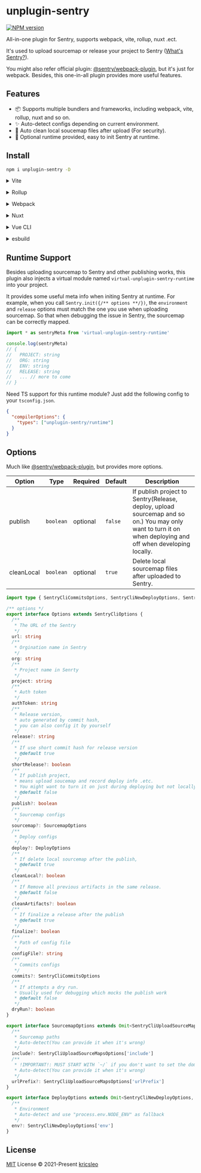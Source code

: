 # unplugin-sentry

[![NPM version](https://img.shields.io/npm/v/unplugin-sentry?color=a1b858&label=)](https://www.npmjs.com/package/unplugin-sentry)

All-in-one plugin for Sentry, supports webpack, vite, rollup, nuxt .ect.

It's used to upload sourcemap or release your project to Sentry ([What's Sentry?](https://sentry.io/welcome/)).

You might also refer official plugin: [@sentry/webpack-plugin](https://github.com/getsentry/sentry-webpack-plugin), but it's just for webpack. Besides, this one-in-all plugin provides more useful features.

## Features

- 📦 Supports multiple bundlers and frameworks, including webpack, vite, rollup, nuxt and so on.
- ✨ Auto-detect configs depending on current environment.
- 🧹 Auto clean local soucemap files after upload (For security).
- 🍬 Optional runtime provided, easy to init Sentry at runtime.

## Install

```bash
npm i unplugin-sentry -D
```

<details>
<summary>Vite</summary><br>

```ts
// vite.config.ts
import unpluginSentry from 'unplugin-sentry/vite'

export default defineConfig({
  plugins: [
    unpluginSentry({ /* options */ }),
  ],
})
```

Example: [`playground/vite`](./playground/vite)

<br></details>

<details>
<summary>Rollup</summary><br>

```ts
// rollup.config.js
import unpluginSentry from 'unplugin-sentry/rollup'

export default {
  plugins: [
    unpluginSentry({ /* options */ }),
  ],
}
```

Example: [`playground/rollup`](./playground/rollup)

<br></details>


<details>
<summary>Webpack</summary><br>

```ts
// webpack.config.js
module.exports = {
  /* ... */
  plugins: [
    require('unplugin-sentry/webpack')({ /* options */ })
  ]
}
```

Example: [`playground/webpack`](./playground/webpack)

> This module works for Webpack >= 3

<br></details>

<details>
<summary>Nuxt</summary><br>

```ts
// nuxt.config.js
export default {
  buildModules: [
    ['unplugin-sentry/nuxt', { /* options */ }],
  ],
}
```

Example: [`playground/nuxt`](./playground/nuxt)

> This module works for both Nuxt 2 and [Nuxt Vite](https://github.com/nuxt/vite)

<br></details>

<details>
<summary>Vue CLI</summary><br>

```ts
// vue.config.js
module.exports = {
  configureWebpack: {
    plugins: [
      require('unplugin-sentry/webpack')({ /* options */ }),
    ],
  },
}
```

<br></details>

<details>
<summary>esbuild</summary><br>

I don't use esbuild for now, so it haven't been tested in esbuild yet.
(You can have a try and tell me if it works 👂. )

<br></details>

## Runtime Support

Besides uploading sourcemap to Sentry and other publishing works, this plugin also injects a virtual module named `virtual-unplugin-sentry-runtime` into your project. 

It provides some useful meta info when initing Sentry at runtime. For example, when you call `Sentry.init({/** options **/})`, the `environment` and `release` options must match the one you use when uploading sourcemap. So that when debugging the issue in Sentry, the sourcemap can be correctly mapped.

```ts
import * as sentryMeta from 'virtual-unplugin-sentry-runtime'

console.log(sentryMeta)
// {
//   PROJECT: string
//   ORG: string
//   ENV: string
//   RELEASE: string
//   ... // more to come
// }
```

Need TS support for this runtime module? Just add the following config to your `tsconfig.json`.

```json
{
  "compilerOptions": {
    "types": ["unplugin-sentry/runtime"]
  }
}
```

## Options

Much like [@sentry/webpack-plugin](https://github.com/getsentry/sentry-webpack-plugin), but provides more options.

| Option   | Type     | Required | Default | Description                                                                      |
| -------- | -------- | -------- | ------- |-------------------------------------------------------------------------------- |
| publish  | `boolean` | optional | `false` | If publish project to Sentry(Release, deploy, upload sourcemap and so on.) You may only want to turn it on when deploying and off when developing locally.                                             |
| cleanLocal   | `boolean` | optional | `true` | Delete local sourcemap files after uploaded to Sentry.        |


```ts
import type { SentryCliCommitsOptions, SentryCliNewDeployOptions, SentryCliOptions, SentryCliUploadSourceMapsOptions } from '@sentry/cli'

/** options */
export interface Options extends SentryCliOptions {
  /**
   * The URL of the Sentry
   */
  url: string
  /**
   * Orgination name in Sentry
   */
  org: string
  /**
   * Project name in Senrty
   */
  project: string
  /**
   * Auth token
   */
  authToken: string
  /**
   * Release version,
   * auto generated by commit hash,
   * you can also config it by yourself
   */
  release?: string
  /**
   * If use short commit hash for release version
   * @default true
   */
  shortRelease?: boolean
  /**
   * If publish project,
   * means upload soucemap and record deploy info .etc.
   * You might want to turn it on just during deploying but not locally developing
   * @default false
   */
  publish?: boolean
  /**
   * Sourcemap configs
   */
  sourcemap?: SourcemapOptions
  /**
   * Deploy configs
   */
  deploy?: DeployOptions
  /**
   * If delete local sourcemap after the publish,
   * @default true
   */
  cleanLocal?: boolean
  /**
   * If Remove all previous artifacts in the same release.
   * @default false
   */
  cleanArtifacts?: boolean
  /**
   * If finalize a release after the publish
   * @default true
   */
  finalize?: boolean
  /**
   * Path of config file
   */
  configFile?: string
  /**
   * Commits configs
   */
  commits?: SentryCliCommitsOptions
  /**
   * If attempts a dry run.
   * Usually used for debugging which mocks the publish work
   * @default false
   */
  dryRun?: boolean
}

export interface SourcemapOptions extends Omit<SentryCliUploadSourceMapsOptions, 'include'> {
  /**
   * Sourcemap paths
   * Auto-detect(You can provide it when it's wrong)
   */
  include?: SentryCliUploadSourceMapsOptions['include']
  /**
   * !IMPORTANT!: MUST START WITH `~/` if you don't want to set the domain
   * Auto-detect(You can provide it when it's wrong)
   */
  urlPrefix?: SentryCliUploadSourceMapsOptions['urlPrefix']
}

export interface DeployOptions extends Omit<SentryCliNewDeployOptions, 'env'> {
  /**
   * Environment
   * Auto-detect and use "process.env.NODE_ENV" as fallback
   */
  env?: SentryCliNewDeployOptions['env']
}
```


## License

[MIT](./LICENSE) License © 2021-Present [kricsleo](https://github.com/kricsleo)
